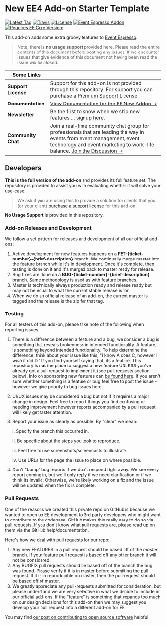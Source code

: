 New EE4 Add-on Starter Template
=========

[![Latest Tag](https://img.shields.io/github/tag/eventespresso/eea-new-addon.svg?style=flat&label=Latest%20Tag)](https://github.com/eventespresso/eea-new-addon/releases)
[![Travis](https://travis-ci.org/eventespresso/eea-new-addon.svg?branch=master)](https://travis-ci.org/eventespresso/eea-new-addon)
[![License](https://img.shields.io/badge/License-GPLv2-blue.svg?style=flat)](https://www.gnu.org/licenses/gpl-2.0.html)
[![Event Espresso Addon](https://img.shields.io/badge/Addon%20For-Event%20Espresso-blue.svg)](https://github.com/eventespresso/event-espresso-core)
[![Requires EE Core Version:](https://img.shields.io/badge/requires%20EE%20core-4.9.37.p-red.svg)](https://github.com/eventespresso/event-espresso-core/releases/tag/4.9.37.p)

This add-on adds some extra groovy features to [Event Espresso](https://eventespresso.com).

> Note, there is **no usage support** provided here.  Please read the entire contents of this document before posting any issues.  If we encounter issues that give evidence of this document not having been read the issue _will be closed_.

| **Some Links**|     |
|---- | --- |
**Support License** | Support for this add-on is not provided through this repository.  For support you can purchase a [Premium Support License](https://eventespresso.com/product/eea-new-addon?ee_ver=ee4&utm_source=github&utm_medium=link&utm_campaign=ee_addon_description_readme&utm_content=premium+support+license). 
**Documentation** | [View Documentation for the EE New Addon →](https://eventespresso.com/wiki/eea-new-addon?utm_source=github&utm_medium=link&utm_campaign=ee_addon_description_readme&utm_content=view+addon+documentation)
**Newsletter** | Be the first to know when we ship new features ... [signup here](https://eventespresso.com/newsletter/).
**Community Chat** | Join a real-time community chat group for professionals that are leading the way in events from event management, event technology and event marketing to work-life balance. [Join the Discussion →](https://eventsmart.com/contact/community-chat/?utm_source=github&utm_medium=link&utm_campaign=ee_addon_description_read_me&utm_content=community+chat)

## Developers
**This is the full version of the add-on** and provides its full feature set. The repository is provided to assist you with evaluating whether it will solve your use-case.  
> We ask if you are using this to provide a solution for clients that you (or your client) [purchase a support license](https://eventespresso.com/product/eea-new-addon?ee_ver=ee4&utm_source=github&utm_medium=link&utm_campaign=ee_addon_description_readme&utm_content=premium+support+license) for this add-on.

**No Usage Support** is provided in this repository.

### Add-on Releases and Development
We follow a set pattern for releases and development of all our official add-ons:
1. Active development for new features happens on a **FET-{ticket-number}-{brief-description}** branch.  We continually merge master into the feature branch while it's in development.  Once it's complete, then testing is done on it and it's merged back to master ready for release.
2. Bug fixes are done on a **BUG-{ticket-number}-{brief-description}** branch.  Same methodology is used as with feature branches.
3. Master is technically always production ready and release ready but may not be equal to what the current stable release is for.
4. When we do an official release of an add-on, the current master is tagged and the release is the zip for that tag.

### Testing
For all testers of this add-on, please take note of the following when reporting issues.
1. There is a difference between a feature and a bug, we consider a bug is something that reveals brokenness in intended functionality.  A feature, is something beyond intended functionality.  To help determine the difference, think about your issue like this, "I know A does C, however I *wish* it did D."  If you find yourself saying that, its a feature.  This repository is **not** the place to suggest a new feature UNLESS you've already got a pull request to implement it (see pull requests section below).  Info on sponsoring new features can [be found here](https://eventespresso.com/rich-features/sponsor-new-features/).  If you aren't sure whether something is a feature or bug feel free to post the issue - however we give priority to bug issues here.
2. UI/UX issues may be considered a bug but not if it requires a major change in design.  Feel free to report things you find confusing or needing improvement however reports accompanied by a pull request will likely get faster attention.
3. Report your issue as clearly as possible.  By "clear" we mean:

	i. Specify the branch this occurred in.

	ii. Be specific about the steps you took to reproduce.

	iii. Feel free to use screenshots/screencasts to illustrate

	iv. Use URLs for the page the issue to place on where possible.

1. Don't "bump" bug reports if we don't respond right away.  We see every report coming in, but we'll only reply if we need clarification or if we think its invalid.  Otherwise, we're likely working on a fix and the issue will be updated when the fix is complete.

### Pull Requests
One of the reasons we created this private repo on GitHub is because we wanted to open up EE development to 3rd party developers who might want to contribute to the codebase. GitHub makes this really easy to do so via pull requests.  If you don't know what pull requests are, please read up on them via the GitHub help/documentation.

Here's how we deal with pull requests for our repo:

1. Any new FEATURES in a pull request should be based off of the *master* branch. If your feature pull request is based off any other branch it will not be considered.
2. Any BUGFIX pull requests should be based off of the branch the bug was found.  Please verify if it is in master before submitting the pull request.  If it is in reproducible on master, then the pull-request should be based off of master.
3. We greatly appreciate any pull-requests submitted for consideration, but please understand we are very selective in what we decide to include in our official add-ons.  If the "feature" is something that expands too much on our design decisions for this add-on then we may suggest you develop your pull request into a different add-on for EE.


You may find [our post on contributing to open source software](https://eventespresso.com/2017/02/5-tips-for-contributing-to-open-source-software-like-event-espresso/) helpful.